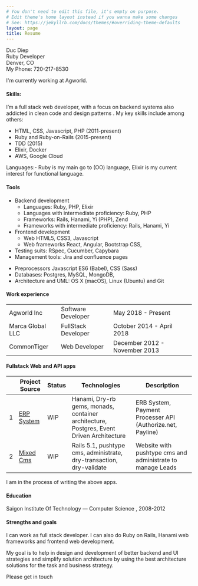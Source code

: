```yaml
---
# You don't need to edit this file, it's empty on purpose.
# Edit theme's home layout instead if you wanna make some changes
# See: https://jekyllrb.com/docs/themes/#overriding-theme-defaults
layout: page
title: Resume
---
```


Duc Diep<br>
Ruby Developer<br>
Denver, CO<br>
My Phone: 720-217-8530<br>
<p>I'm currently working at Agworld. </p>
<h4>Skills:</h4>
<p>I’m a full stack web developer, with a focus on backend systems also addicted in clean code and design patterns . My key skills include among others:</p>
<ul>
  <li>HTML, CSS, Javascript, PHP  (2011-present)</li>
  <li>Ruby and Ruby-on-Rails (2015-present)</li>
  <li>TDD (2015) </li>
  <li>Elixir, Docker </li>
  <li>AWS, Google Cloud</li>
</ul>
<p>
  Languages:- Ruby is my main go to (OO) language, Elixir is my current interest for functional language.
</p>
<h4>
  Tools
</h4>
<ul>
<li>Backend development
<ul>
  <li>Languages: Ruby, PHP, Elixir</li>
  <li>Languages with intermediate proficiency: Ruby, PHP</li>
  <li>Frameworks: Rails, Hanami, Yi (PHP), Zend</li>
  <li>Frameworks with intermediate proficiency: Rails, Hanami, Yi</li>
</ul>
</li>
<li>Frontend development
<ul>
  <li>Web HTML5, CSS3, Javascript </li>
  <li>Web frameworks React, Angular, Bootstrap CSS,</li>
</ul>
</li>
<li>
  Testing suits: RSpec, Cucumber, Capybara
</li>
<li>
  Management tools: Jira and confluence pages
</li>
</ul>
<ul>
  <li>Preprocessors Javascript ES6 (Babel), CSS (Sass)</li>
  <li>Databases: Postgres, MySQL, MongoDB, </li>
  <li>Architecture and UML: OS X (macOS), Linux (Ubuntu) and Git</li>
</ul>
<h4>
  Work experience
</h4>
<table>
  <tbody>
<tr>
  <td>Agworld Inc</td>
  <td>Software Developer</td>
  <td>May 2018 - Present</td>
</tr>
<tr>
  <td>Marca Global LLC</td>
  <td>FullStack Developer</td>
  <td>October 2014 - April 2018</td>
</tr>
<tr>
  <td>CommonTiger</td>
  <td>Web Developer</td>
  <td>December 2012 - November 2013</td>
</tr>
  </tbody>
</table>
<h4>
  Fullstack Web and API apps
</h4>
<table>
  <thead>
    <tr>
      <th>&nbsp;</th>
      <th>Project Source</th>
      <th>Status</th>
      <th>Technologies</th>
      <th>Description</th>
    </tr>
  </thead>
  <tbody>
    <tr>
      <td>1</td>
      <td><a href="https://github.com/ducdiepco/erp-system">ERP System</a></td>
      <td>WIP</td>
      <td>Hanami, Dry-rb gems, monads, container architecture, Postgres, Event
Driven Architecture </td>
      <td>ERB System, Payment Processer API (Authorize.net, Payline)</td>
    </tr>
    <tr>
      <td>2</td>
      <td><a href="https://github.com/ducdiepco/mixed-cms">Mixed Cms</a></td>
      <td>WIP</td>
      <td>Rails 5.1, pushtype cms, administrate, dry-transaction, dry-validate </td>
      <td>Website with pushtype cms and administrate to manage Leads</td>
    </tr>
  </tbody>
</table>
I am in the process of writing the above apps.
<h4>
  Education
</h4>
<p>
  Saigon Institute Of Technology — Computer Science , 2008-2012
</p>

<h4>
  Strengths and goals
</h4>
<p>
  I can work as full stack developer. I can also do Ruby on Rails, Hanami web frameworks and frontend web development.
</p>

<p>
  My goal is to help in design and development of better backend and UI strategies and simplify solution architecture by using the best architecture solutions for the task and business strategy.
</p>

<p>
  Please get in touch
</p>

